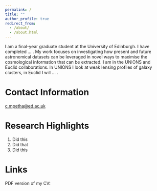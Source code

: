 ```yaml
---
permalink: /
title: ""
author_profile: true
redirect_from: 
  - /about/
  - /about.html
---
```


I am a final-year graduate student at the University of Edinburgh. I have completed ... . My work focuses on investigating how present and future astronomical datasets can be leveraged in novel ways to maximise the cosmological information that can be extracted. I am in the UNIONS and Euclid collaborations. In UNIONS I look at weak lensing profiles of galaxy clusters, in Euclid I will ... .

Contact Information
======
c.mpetha@ed.ac.uk

Research Highlights
======
  1. Did this
  2. Did that
  3. Did this

Links
======

PDF version of my CV: 



